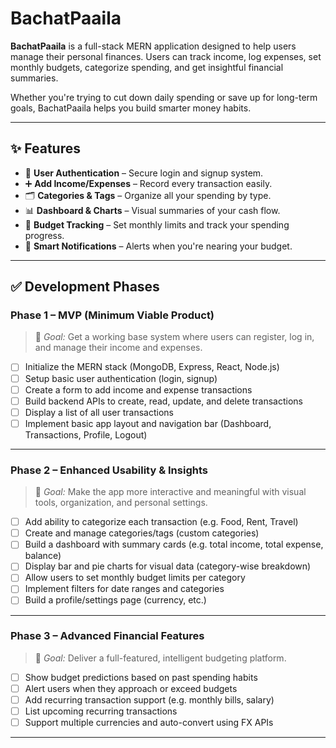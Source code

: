 #  BachatPaaila

**BachatPaaila** is a full-stack MERN application designed to help users manage their personal finances. Users can track income, log expenses, set monthly budgets, categorize spending, and get insightful financial summaries.

Whether you're trying to cut down daily spending or save up for long-term goals, BachatPaaila helps you build smarter money habits.

---

## ✨ Features

- 🔐 **User Authentication** – Secure login and signup system.
- ➕ **Add Income/Expenses** – Record every transaction easily.
- 🗂️ **Categories & Tags** – Organize all your spending by type.
- 📊 **Dashboard & Charts** – Visual summaries of your cash flow.
- 🎯 **Budget Tracking** – Set monthly limits and track your spending progress.
- 🔔 **Smart Notifications** – Alerts when you're nearing your budget.

---

## ✅ Development Phases

### Phase 1 – MVP (Minimum Viable Product)

> 🔸 *Goal:* Get a working base system where users can register, log in, and manage their income and expenses.

- [ ] Initialize the MERN stack (MongoDB, Express, React, Node.js)
- [ ] Setup basic user authentication (login, signup)
- [ ] Create a form to add income and expense transactions
- [ ] Build backend APIs to create, read, update, and delete transactions
- [ ] Display a list of all user transactions
- [ ] Implement basic app layout and navigation bar (Dashboard, Transactions, Profile, Logout)

---

### Phase 2 – Enhanced Usability & Insights

> 🔸 *Goal:* Make the app more interactive and meaningful with visual tools, organization, and personal settings.

- [ ] Add ability to categorize each transaction (e.g. Food, Rent, Travel)
- [ ] Create and manage categories/tags (custom categories)
- [ ] Build a dashboard with summary cards (e.g. total income, total expense, balance)
- [ ] Display bar and pie charts for visual data (category-wise breakdown)
- [ ] Allow users to set monthly budget limits per category
- [ ] Implement filters for date ranges and categories
- [ ] Build a profile/settings page (currency, etc.)

---

### Phase 3 – Advanced Financial Features

>🔸 *Goal:* Deliver a full-featured, intelligent budgeting platform.

- [ ] Show budget predictions based on past spending habits
- [ ] Alert users when they approach or exceed budgets
- [ ] Add recurring transaction support (e.g. monthly bills, salary)
- [ ] List upcoming recurring transactions
- [ ] Support multiple currencies and auto-convert using FX APIs

---

